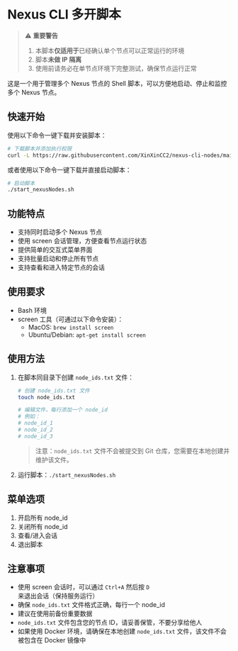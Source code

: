 # Nexus CLI 多开脚本

> ⚠️ **重要警告**
> 
> 1. 本脚本**仅适用于**已经确认单个节点可以正常运行的环境
> 2. 脚本**未做 IP 隔离**
> 3. 使用前请务必在单节点环境下完整测试，确保节点运行正常

这是一个用于管理多个 Nexus 节点的 Shell 脚本，可以方便地启动、停止和监控多个 Nexus 节点。

## 快速开始

使用以下命令一键下载并安装脚本：

```bash
# 下载脚本并添加执行权限
curl -L https://raw.githubusercontent.com/XinXinCC2/nexus-cli-nodes/main/start_nexusNodes.sh -o start_nexusNodes.sh && chmod +x start_nexusNodes.sh
```

或者使用以下命令一键下载并直接启动脚本：

```bash
# 启动脚本
./start_nexusNodes.sh
```

## 功能特点

- 支持同时启动多个 Nexus 节点
- 使用 screen 会话管理，方便查看节点运行状态
- 提供简单的交互式菜单界面
- 支持批量启动和停止所有节点
- 支持查看和进入特定节点的会话

## 使用要求

- Bash 环境
- screen 工具（可通过以下命令安装）：
  - MacOS: `brew install screen`
  - Ubuntu/Debian: `apt-get install screen`

## 使用方法

1. 在脚本同目录下创建 `node_ids.txt` 文件：
   ```bash
   # 创建 node_ids.txt 文件
   touch node_ids.txt
   
   # 编辑文件，每行添加一个 node_id
   # 例如：
   # node_id_1
   # node_id_2
   # node_id_3
   ```
   > 注意：`node_ids.txt` 文件不会被提交到 Git 仓库，您需要在本地创建并维护该文件。

2. 运行脚本：`./start_nexusNodes.sh`

## 菜单选项

1. 开启所有 node_id
2. 关闭所有 node_id
3. 查看/进入会话
4. 退出脚本

## 注意事项

- 使用 screen 会话时，可以通过 `Ctrl+A` 然后按 `D` 来退出会话（保持服务运行）
- 确保 `node_ids.txt` 文件格式正确，每行一个 node_id
- 建议在使用前备份重要数据
- `node_ids.txt` 文件包含您的节点 ID，请妥善保管，不要分享给他人
- 如果使用 Docker 环境，请确保在本地创建 `node_ids.txt` 文件，该文件不会被包含在 Docker 镜像中 
